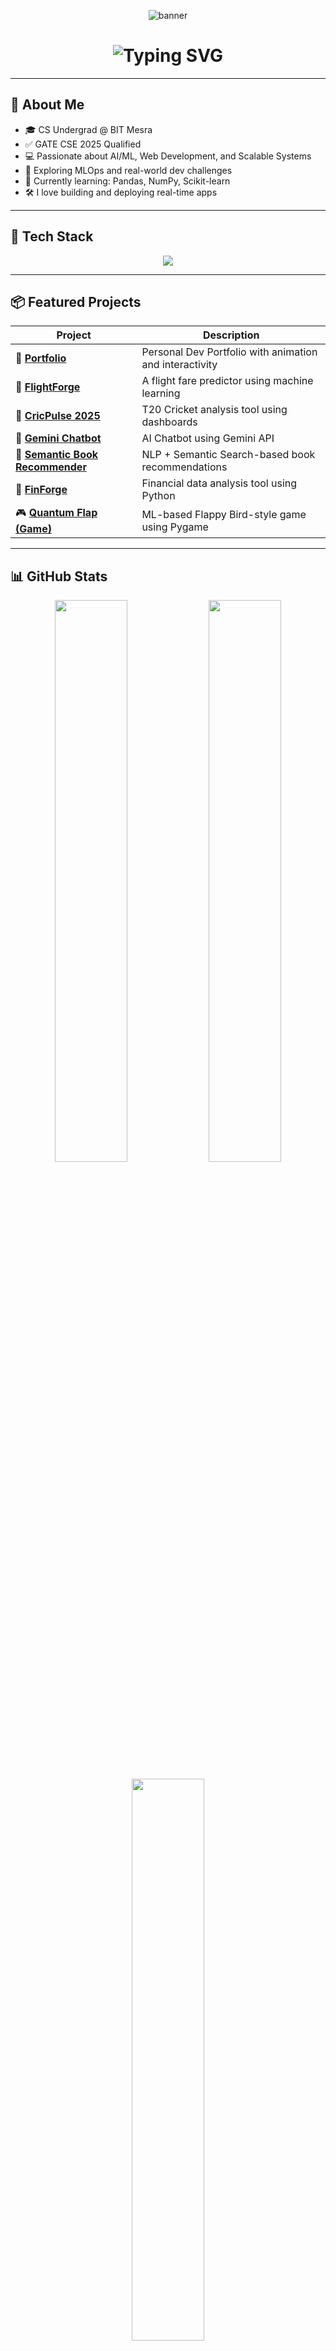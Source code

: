 <!-- Banner -->
<p align="center">
  <img src="https://user-images.githubusercontent.com/74038190/213910845-af37a709-8995-40d6-be59-724526e3c3d7.gif" alt="banner" />
</p>

<!-- Typing Effect -->
<h1 align="center">
  <img src="https://readme-typing-svg.demolab.com?font=Fira+Code&size=30&pause=1000&color=36BCF7&center=true&width=435&lines=Hi+I'm+Aryan+Kumar;GATE+CSE+2025+Qualified;ML+%7C+Web+%7C+Full+Stack+Developer;Always+Learning+Something+New!" alt="Typing SVG" />
</h1>

---

## 🧠 About Me

- 🎓 CS Undergrad @ BIT Mesra  
- ✅ GATE CSE 2025 Qualified  
- 💻 Passionate about AI/ML, Web Development, and Scalable Systems  
- 🚀 Exploring MLOps and real-world dev challenges  
- 🌱 Currently learning: Pandas, NumPy, Scikit-learn  
- 🛠️ I love building and deploying real-time apps

---

## 🧰 Tech Stack

<p align="center">
  <img src="https://skillicons.dev/icons?i=python,cpp,react,html,css,js,tailwind,nodejs,mongodb,firebase,git,github,vscode,figma,linux" />
</p>

---

## 📦 Featured Projects

| Project | Description |
|--------|-------------|
| 🔗 [**Portfolio**](https://github.com/spicynick111/portfolio) | Personal Dev Portfolio with animation and interactivity |
| 🔗 [**FlightForge**](https://github.com/spicynick111/FlightForge) | A flight fare predictor using machine learning |
| 🔗 [**CricPulse 2025**](https://github.com/spicynick111/cricpulse-2025) | T20 Cricket analysis tool using dashboards |
| 🔗 [**Gemini Chatbot**](https://github.com/spicynick111/gemini-chatbot) | AI Chatbot using Gemini API |
| 🔗 [**Semantic Book Recommender**](https://github.com/spicynick111/semantic_book_recommender) | NLP + Semantic Search-based book recommendations |
| 🔗 [**FinForge**](https://github.com/spicynick111/FinForge-) | Financial data analysis tool using Python |
| 🎮 [**Quantum Flap (Game)**](https://github.com/spicynick111/spicynick111) | ML-based Flappy Bird-style game using Pygame |

---

## 📊 GitHub Stats

<p align="center">
  <img src="https://github-readme-stats.vercel.app/api?username=spicynick111&show_icons=true&theme=radical&hide_border=true" width="48%"/>
  <img src="https://streak-stats.demolab.com?user=spicynick111&theme=radical&hide_border=true" width="48%"/>
</p>

<p align="center">
  <img src="https://github-readme-stats.vercel.app/api/top-langs/?username=spicynick111&layout=compact&theme=radical&hide_border=true" width="48%"/>
</p>

---

## 🗺️ Contribution Heatmap

<p align="center">
  <img src="https://github-readme-activity-graph.vercel.app/graph?username=spicynick111&theme=react-dark&hide_border=true&bg_color=0D1117&color=79C0FF&line=79C0FF&point=FFFFFF" />
</p>

---

## 🌊 Wave Footer (Animated)

```html
<picture>
  <source media="(prefers-color-scheme: dark)" srcset="https://raw.githubusercontent.com/spicynick111/spicynick111/output/github-contribution-grid-snake-dark.svg" />
  <source media="(prefers-color-scheme: light)" srcset="https://raw.githubusercontent.com/spicynick111/spicynick111/output/github-contribution-grid-snake.svg" />
  <img alt="snake animation" src="https://raw.githubusercontent.com/spicynick111/spicynick111/output/github-contribution-grid-snake.svg" />
</picture>

